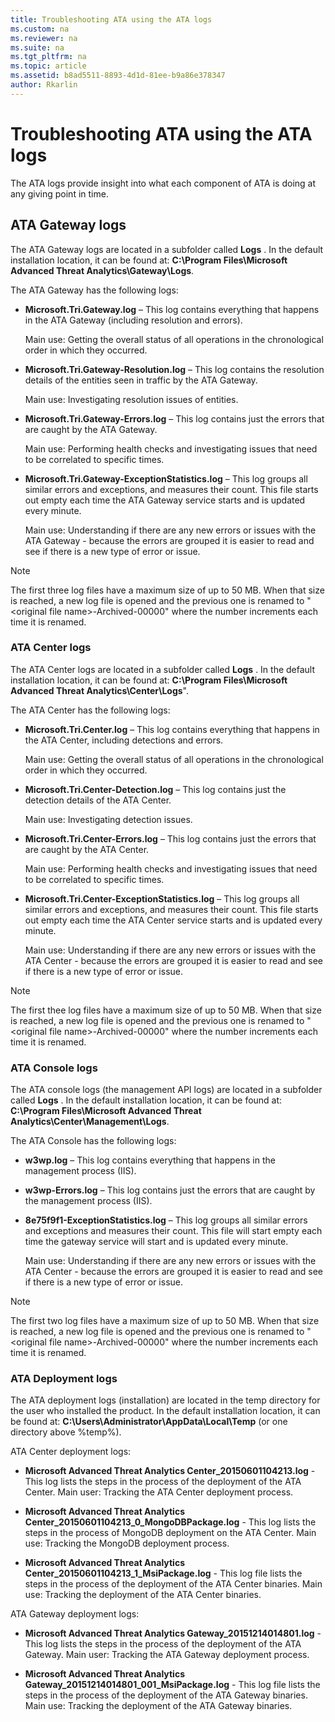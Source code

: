 ```yaml
---
title: Troubleshooting ATA using the ATA logs
ms.custom: na
ms.reviewer: na
ms.suite: na
ms.tgt_pltfrm: na
ms.topic: article
ms.assetid: b8ad5511-8893-4d1d-81ee-b9a86e378347
author: Rkarlin
---
```

# Troubleshooting ATA using the ATA logs
The ATA logs provide insight into what each component of ATA is doing at any giving point in time.

## ATA Gateway logs
The ATA Gateway logs are located in a subfolder called **Logs** . In the default installation location, it can be found at: **C:\Program Files\Microsoft Advanced Threat Analytics\Gateway\Logs**.

The ATA Gateway has the following logs:

-   **Microsoft.Tri.Gateway.log** – This log contains everything that happens in the ATA Gateway (including resolution and errors).

    Main use: Getting the overall status of all operations in the chronological order in which they occurred.

-   **Microsoft.Tri.Gateway-Resolution.log** – This log contains the resolution details of the entities seen in traffic by the ATA Gateway.

    Main use: Investigating resolution issues of entities.

-   **Microsoft.Tri.Gateway-Errors.log** – This log contains just the errors that are caught by the ATA Gateway.

    Main use: Performing health checks and investigating issues that need to be correlated to specific times.

-   **Microsoft.Tri.Gateway-ExceptionStatistics.log** – This log groups all similar errors and exceptions, and measures their count.
    This file starts out  empty each time the ATA Gateway service starts and is updated every minute.

    Main use: Understanding if there are any new errors or issues with the ATA Gateway  - because the errors are grouped it is easier to read and see if there is a new type of error or issue.

> [!NOTE]
> The first three log files have a maximum size of up to 50 MB. When that size is reached, a new log file is opened and the previous one is renamed to "&lt;original file name&gt;-Archived-00000" where the number increments each time it is renamed.

### ATA Center logs
The ATA Center logs are located in a subfolder called **Logs** . In the default installation location, it can be found at: **C:\Program Files\Microsoft Advanced Threat Analytics\Center\Logs**".

The ATA Center has the following logs:

-   **Microsoft.Tri.Center.log** – This log contains everything that happens in the ATA Center, including detections and errors.

    Main use: Getting the overall status of all operations in the chronological order in which they occurred.

-   **Microsoft.Tri.Center-Detection.log** – This log contains just the detection details of the ATA Center.

    Main use: Investigating detection issues.

-   **Microsoft.Tri.Center-Errors.log** – This log contains just the errors that are caught by the ATA Center.

    Main use: Performing health checks and investigating issues that need to be correlated to specific times.

-   **Microsoft.Tri.Center-ExceptionStatistics.log** – This log groups all similar errors and exceptions, and measures their count.
    This file starts out empty each time the ATA Center service starts and is updated every minute.

    Main use: Understanding if there are any new errors or issues with the ATA Center - because the errors are grouped it is easier to read and see if there is a new type of error or issue.

> [!NOTE]
> The first thee log files have a maximum size of up to 50 MB. When that size is reached, a new log file is opened and the previous one is renamed to "&lt;original file name&gt;-Archived-00000" where the number increments each time it is renamed.

### ATA Console logs
The ATA console logs (the management API logs) are located in a subfolder called **Logs** . In the default installation location, it can be found at: **C:\Program Files\Microsoft Advanced Threat Analytics\Center\Management\Logs**.

The ATA Console has the following logs:

-   **w3wp.log** – This log contains everything that happens in the management process (IIS).


-   **w3wp-Errors.log** – This log contains just the errors that are caught by the management process (IIS).


-   **8e75f9f1-ExceptionStatistics.log** – This log groups all similar errors and exceptions and measures their count.
    This file will start empty each time the gateway service will start and is updated every minute.

    Main use: Understanding if there are any new errors or issues with the ATA Center  - because the errors are grouped it is easier to read and see if there is a new type of error or issue.

> [!NOTE]
> The first two log files have a maximum size of up to 50 MB. When that size is reached, a new log file is opened and the previous one is renamed to "&lt;original file name&gt;-Archived-00000" where the number increments each time it is renamed.

### ATA Deployment logs
The ATA deployment logs (installation) are located in the temp directory for the user who installed the product. In the default installation location, it can be found at: **C:\Users\Administrator\AppData\Local\Temp** (or one directory above %temp%).

ATA Center deployment logs:

-   **Microsoft Advanced Threat Analytics Center_20150601104213.log** - This log lists the steps in the process of the deployment of the ATA Center. 
Main user: Tracking the ATA Center deployment process.

-   **Microsoft Advanced Threat Analytics Center_20150601104213_0_MongoDBPackage.log** - This log lists the steps in the process of MongoDB deployment on the ATA Center.
Main use: Tracking the MongoDB deployment process.

-   **Microsoft Advanced Threat Analytics Center_20150601104213_1_MsiPackage.log** - This log file lists the steps in the process of the deployment of the ATA Center binaries.
Main use: Tracking the deployment of the ATA Center binaries.

ATA Gateway deployment logs:

-   **Microsoft Advanced Threat Analytics Gateway_20151214014801.log** - This log lists the steps in the process of the deployment of the ATA Gateway. 
Main user: Tracking the ATA Gateway deployment process.

-   **Microsoft Advanced Threat Analytics Gateway_20151214014801_001_MsiPackage.log** - This log file lists the steps in the process of the deployment of the ATA Gateway binaries.
Main use: Tracking the deployment of the ATA Gateway binaries.

